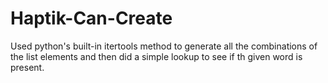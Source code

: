 # Haptik-Can-Create

Used python's built-in itertools method to generate all the combinations of the list elements and then did a simple lookup to see if th given word is present. 